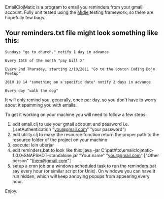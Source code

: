 EmailClojMatic is a program to email you reminders from your gmail account. Fully unit tested using the [Midje](https://github.com/marick/Midje/wiki) testing framework, so there are hopefully few bugs.


Your reminders.txt file might look something like this:
-------------------------------------------------------

    Sundays "go to church." notify 1 day in advance  
	
    Every 15th of the month "pay bill X"
	
    Every 2nd Thursday, starting 2/10/2011 "Go to the Boston Coding Dojo Meetup"
	
    2010 10 14 "something on a specific date" notify 2 days in advance    
	
	Every day "walk the dog"

It will only remind you, generally, once per day, so you don't have to worry about it spamming you with emails.
	
To get it working on your machine you will need to follow a few steps:

1. edit email.clj to use your gmail account and password i.e. (.setAuthentication "you@gmail.com" "your password")
2. edit utility.clj to make the resource function return the proper path to the resource folder of the project on your machine
3. execute: lein uberjar
4. edit reminders.bat to look like this: java -jar C:\path\to\emailclojmatic-1.0.0-SNAPSHOT-standalone.jar "Your name" "you@gmail.com" ["Other person" "them@gmail.com"]
5. setup a cron job or a windows scheduled task to run the reminders.bat say every hour (or similar script for Unix).  On windows you can have it run hidden, which will keep annoying popups from appearing every hour.

Enjoy.
